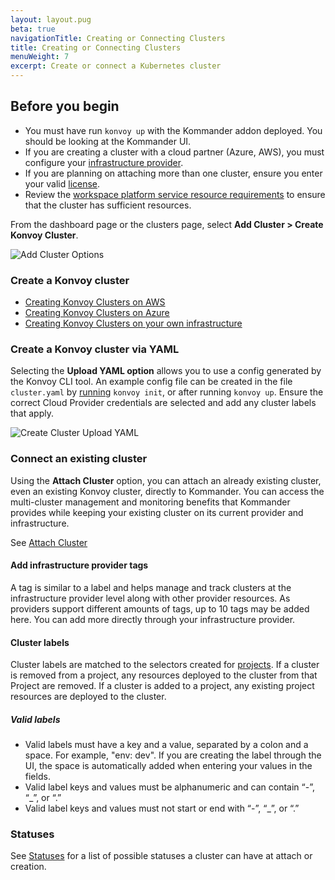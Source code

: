 ```yaml
---
layout: layout.pug
beta: true
navigationTitle: Creating or Connecting Clusters
title: Creating or Connecting Clusters
menuWeight: 7
excerpt: Create or connect a Kubernetes cluster
---
```


## Before you begin

- You must have run `konvoy up` with the Kommander addon deployed. You should be looking at the Kommander UI.
- If you are creating a cluster with a cloud partner (Azure, AWS), you must configure your [infrastructure provider][infra_provider].
- If you are planning on attaching more than one cluster, ensure you enter your valid [license][licensing].
- Review the [workspace platform service resource requirements][platform_service_req] to ensure that the cluster has sufficient resources.

From the dashboard page or the clusters page, select **Add Cluster > Create Konvoy Cluster**.

![Add Cluster Options](/dkp/kommander/1.3/img/add-cluster.png)

### Create a Konvoy cluster

- [Creating Konvoy Clusters on AWS][konvoy_aws]
- [Creating Konvoy Clusters on Azure][konvoy_azure]
- [Creating Konvoy Clusters on your own infrastructure][konvoy_onprem]

### Create a Konvoy cluster via YAML

Selecting the **Upload YAML option** allows you to use a config generated by the Konvoy CLI tool. An example config file can be created in the file `cluster.yaml` by [running][konvoy_init] `konvoy init`, or after running `konvoy up`. Ensure the correct Cloud Provider credentials are selected and add any cluster labels that apply.

![Create Cluster Upload YAML](/dkp/kommander/1.3/img/create-cluster-yaml.png)

### Connect an existing cluster

Using the **Attach Cluster** option, you can attach an already existing cluster, even an existing Konvoy cluster, directly to Kommander. You can access the multi-cluster management and monitoring benefits that Kommander provides while keeping your existing cluster on its current provider and infrastructure.

See [Attach Cluster][attach_cluster]

#### Add infrastructure provider tags

A tag is similar to a label and helps manage and track clusters at the infrastructure provider level along with other provider resources. As providers support different amounts of tags, up to 10 tags may be added here. You can add more directly through your infrastructure provider.

#### Cluster labels

Cluster labels are matched to the selectors created for [projects][projects]. If a cluster is removed from a project, any resources deployed to the cluster from that Project are removed. If a cluster is added to a project, any existing project resources are deployed to the cluster.

##### Valid labels

- Valid labels must have a key and a value, separated by a colon and a space. For example, "env: dev". If you are creating the label through the UI, the space is automatically added when entering your values in the fields.
- Valid label keys and values must be alphanumeric and can contain “-”, “\_”, or “.”
- Valid label keys and values must not start or end with “-”, “\_”, or “.”

### Statuses

See [Statuses](/dkp/kommander/1.3/clusters/#statuses) for a list of possible statuses a cluster can have at attach or creation.

[infra_provider]: /dkp/kommander/1.3/operations/infrastructure-providers/
[licensing]: /dkp/kommander/1.3/licensing/
[platform_service_req]: /dkp/kommander/1.3/workspaces/platform-service-requirements/
[konvoy_aws]: /dkp/kommander/1.3/clusters/creating-konvoy-cluster-aws/
[konvoy_azure]: /dkp/kommander/1.3/clusters/creating-konvoy-cluster-azure/
[konvoy_onprem]: /dkp/kommander/1.3/clusters/creating-konvoy-cluster-on-prem/
[konvoy_init]: /dkp/konvoy/latest/reference/command-line-interface/konvoy-init/
[attach_cluster]: /dkp/kommander/1.3/clusters/attach-cluster/
[projects]: /dkp/kommander/1.3/projects/
